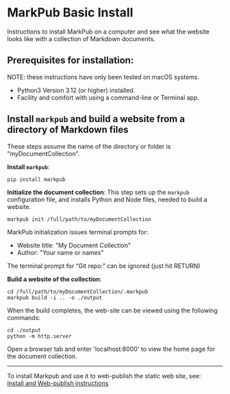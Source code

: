 # MarkPub Basic Install

Instructions to install MarkPub on a computer and see what the website looks like with a collection of Markdown documents.
## Prerequisites for installation:  
NOTE: these instructions have only been tested on macOS systems.  

- Python3 Version 3.12 (or higher) installed.  
- Facility and comfort with using a command-line or Terminal app.  

## Install `markpub` and build a website from a directory of Markdown files  
These steps assume the name of the directory or folder is “myDocumentCollection”.  

**Install `markpub`**:  
```shell
pip install markpub
```

**Initialize the document collection**:
This step sets up the `markpub` configuration file, and installs Python and Node files, needed to build a website.  
```shell
markpub init /full/path/to/myDocumentCollection
```

MarkPub initialization issues terminal prompts for:  

- Website title: "My Document Collection"
- Author: "Your name or names"  

The terminal prompt for “Git repo:” can be ignored (just hit RETURN)  

**Build a website of the collection**:  

```shell
cd /full/path/to/myDocumentCollection/.markpub
markpub build -i .. -o ./output
```  

When the build completes, the web-site can be viewed using the following commands:  
```shell
cd ./output
python -m http.server
```  

Open a browser tab and enter 'localhost:8000' to view the home page for the document collection.  

-----
To install Markpub and use it to web-publish the static web site, see:  
[Install and Web-publish instructions](https://markpub.org/documentation/markpub_install_and_web-publish_steps)  

